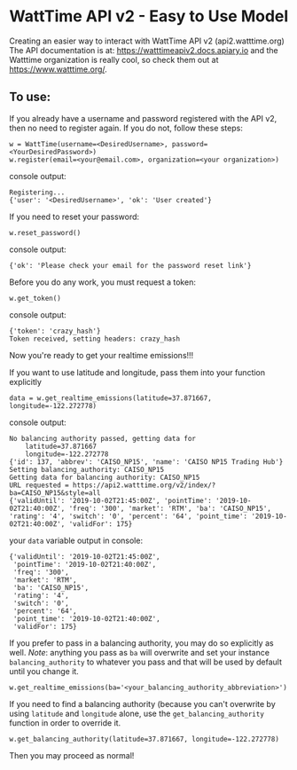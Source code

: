 # WattTime API v2 - Easy to Use Model
Creating an easier way to interact with WattTime API v2 (api2.watttime.org) The API documentation is at: <https://watttimeapiv2.docs.apiary.io> and the Watttime organization is really cool, so check them out at <https://www.watttime.org/>.

## To use:  

If you already have a username and password registered with the API v2, then no need to register again. If you do not, follow these steps:


```
w = WattTime(username=<DesiredUsername>, password=<YourDesiredPassword>)
w.register(email=<your@email.com>, organization=<your organization>)
``` 

console output:  
```
Registering...
{'user': '<DesiredUsername>', 'ok': 'User created'}
```


If you need to reset your password:  
```
w.reset_password()
```

console output:
```
{'ok': 'Please check your email for the password reset link'}
```
  
  
Before you do any work, you must request a token:  
```
w.get_token()
```

console output:
```
{'token': 'crazy_hash'}
Token received, setting headers: crazy_hash
```

Now you're ready to get your realtime emissions!!!

If you want to use latitude and longitude, pass them into your function explicitly
```
data = w.get_realtime_emissions(latitude=37.871667, longitude=-122.272778)
```

console output:
```
No balancing authority passed, getting data for
    latitude=37.871667
    longitude=-122.272778
{'id': 137, 'abbrev': 'CAISO_NP15', 'name': 'CAISO NP15 Trading Hub'}
Setting balancing_authority: CAISO_NP15
Getting data for balancing authority: CAISO_NP15
URL requested = https://api2.watttime.org/v2/index/?ba=CAISO_NP15&style=all
{'validUntil': '2019-10-02T21:45:00Z', 'pointTime': '2019-10-02T21:40:00Z', 'freq': '300', 'market': 'RTM', 'ba': 'CAISO_NP15', 'rating': '4', 'switch': '0', 'percent': '64', 'point_time': '2019-10-02T21:40:00Z', 'validFor': 175}
```

your `data` variable output in console:
```
{'validUntil': '2019-10-02T21:45:00Z',
 'pointTime': '2019-10-02T21:40:00Z',
 'freq': '300',
 'market': 'RTM',
 'ba': 'CAISO_NP15',
 'rating': '4',
 'switch': '0',
 'percent': '64',
 'point_time': '2019-10-02T21:40:00Z',
 'validFor': 175}
```

If you prefer to pass in a balancing authority, you may do so explicitly as well. *Note*: anything you pass as `ba` will overwrite and set your instance `balancing_authority` to whatever you pass and that will be used by default until you change it. 
```
w.get_realtime_emissions(ba='<your_balancing_authority_abbreviation>')
```

If you need to find a balancing authority (because you can't overwrite by using `latitude` and `longitude` alone, use the `get_balancing_authority` function in order to override it.

```
w.get_balancing_authority(latitude=37.871667, longitude=-122.272778)
```

Then you may proceed as normal!
